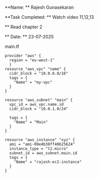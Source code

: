 **Name: ** Rajesh Gunasekaran

**Task Completed: ** Watch video 11,12,13

** Read chapter 2

** Date: ** 23-07-2025

main.tf

```hcl
provider "aws" {
  region = "eu-west-1"
  }
resource "aws_vpc" "name" {
  cidr_block = "10.0.0.0/16"
  tags = {
    "Name" = "my-vpc"
  }
}

resource "aws_subnet" "main" {
  vpc_id = aws_vpc.name.id
  cidr_block = "10.0.1.0/24"

  tags = {
    "Name" = "Main" 
  }
}

resource "aws_instance" "xyz" {
  ami = "ami-00e4b38ff40625624"
  instance_type = "t2.micro"
  subnet_id = aws_subnet.main.id
  tags = {
    "Name" = "rajesh-ec2-instance"
  }
}
